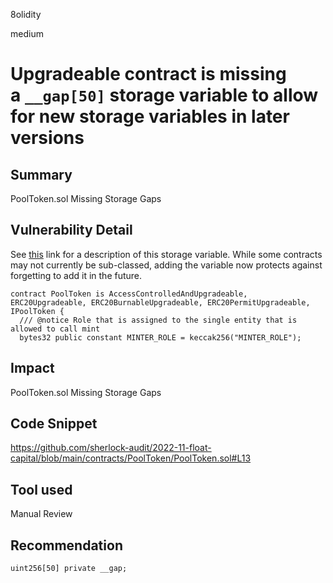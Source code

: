 8olidity

medium

# Upgradeable contract is missing a `__gap[50]` storage variable to allow for new storage variables in later versions

## Summary
PoolToken.sol Missing Storage Gaps

## Vulnerability Detail

See [this](https://docs.openzeppelin.com/contracts/4.x/upgradeable#storage_gaps) link for a description of this storage variable. While some contracts may not currently be sub-classed, adding the variable now protects against forgetting to add it in the future.

```solidity
contract PoolToken is AccessControlledAndUpgradeable, ERC20Upgradeable, ERC20BurnableUpgradeable, ERC20PermitUpgradeable, IPoolToken {
  /// @notice Role that is assigned to the single entity that is allowed to call mint
  bytes32 public constant MINTER_ROLE = keccak256("MINTER_ROLE");
```
## Impact
PoolToken.sol Missing Storage Gaps
## Code Snippet
https://github.com/sherlock-audit/2022-11-float-capital/blob/main/contracts/PoolToken/PoolToken.sol#L13
## Tool used

Manual Review

## Recommendation
```solidity
uint256[50] private __gap;
```